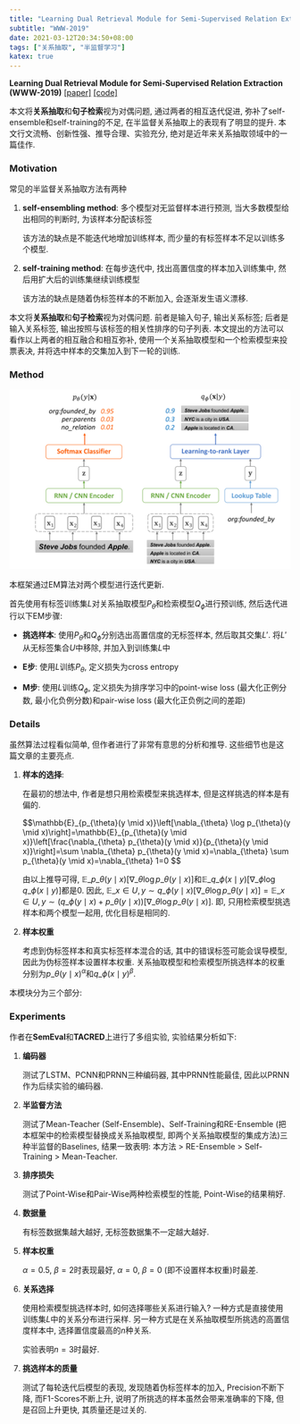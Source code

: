 ```yaml
---
title: "Learning Dual Retrieval Module for Semi-Supervised Relation Extraction"
subtitle: "WWW-2019"
date: 2021-03-12T20:34:50+08:00
tags: ["关系抽取", "半监督学习"]
katex: true
---
```


**Learning Dual Retrieval Module for Semi-Supervised Relation Extraction (WWW-2019)** [[paper]](https://dl.acm.org/doi/abs/10.1145/3308558.3313573) [[code]](https://github.com/INK-USC/DualRE)

本文将**关系抽取**和**句子检索**视为对偶问题, 通过两者的相互迭代促进, 弥补了self-ensemble和self-training的不足, 在半监督关系抽取上的表现有了明显的提升.
本文行文流畅、创新性强、推导合理、实验充分, 绝对是近年来关系抽取领域中的一篇佳作.

### Motivation
常见的半监督关系抽取方法有两种

1. **self-ensembling method**: 多个模型对无监督样本进行预测, 当大多数模型给出相同的判断时, 为该样本分配该标签
   
    该方法的缺点是不能迭代地增加训练样本, 而少量的有标签样本不足以训练多个模型.

2. **self-training method**: 在每步迭代中, 找出高置信度的样本加入训练集中, 然后用扩大后的训练集继续训练模型

    该方法的缺点是随着伪标签样本的不断加入, 会逐渐发生语义漂移.

本文将**关系抽取**和**句子检索**视为对偶问题. 前者是输入句子, 输出关系标签; 后者是输入关系标签, 输出按照与该标签的相关性排序的句子列表.
本文提出的方法可以看作以上两者的相互融合和相互弥补, 使用一个关系抽取模型和一个检索模型来投票表决, 并将选中样本的交集加入到下一轮的训练.

### Method

![模型框架图](/images/2021-03-12.png)

本框架通过EM算法对两个模型进行迭代更新.

首先使用有标签训练集$L$对关系抽取模型$P_\theta$和检索模型$Q_\phi$进行预训练, 然后迭代进行以下EM步骤:
  
* **挑选样本**: 使用$P_\theta$和$Q_\phi$分别选出高置信度的无标签样本, 然后取其交集$L'$. 将$L'$从无标签集合$U$中移除, 并加入到训练集$L$中

* **E步**: 使用$L$训练$P_\theta$, 定义损失为cross entropy

* **M步**: 使用$L$训练$Q_\phi$, 定义损失为排序学习中的point-wise loss (最大化正例分数, 最小化负例分数)和pair-wise loss (最大化正负例之间的差距)

### Details
虽然算法过程看似简单, 但作者进行了非常有意思的分析和推导. 这些细节也是这篇文章的主要亮点.

1. **样本的选择**: 
   
   在最初的想法中, 作者是想只用检索模型来挑选样本, 但是这样挑选的样本是有偏的. 
   
   <div>
   $$\mathbb{E}_{p_{\theta}(y \mid x)}\left[\nabla_{\theta} \log p_{\theta}(y \mid x)\right]=\mathbb{E}_{p_{\theta}(y \mid x)}\left[\frac{\nabla_{\theta} p_{\theta}(y \mid x)}{p_{\theta}(y \mid x)}\right]=\sum \nabla_{\theta} p_{\theta}(y \mid x)=\nabla_{\theta} \sum p_{\theta}(y \mid x)=\nabla_{\theta} 1=0
   $$
   </div>
   
   由以上推导可得, $\mathbb{E}\_{p\_{\theta}(y \mid x)}\left[\nabla\_{\theta} \log p\_{\theta}(y \mid x)\right]$和$\mathbb{E}\_{q\_{\phi}(x \mid y)}\left[\nabla\_{\phi} \log q\_{\phi}(x \mid y)\right]$都是$0$. 因此, $\mathbb{E}\_{x \in U, y \sim q\_{\phi}(y \mid x)}\left[\nabla\_{\theta} \log p\_{\theta}(y \mid x)\right]=\mathbb{E}\_{x \in U, y \sim (q\_{\phi}(y \mid x) + p\_\theta(y \mid x))}\left[\nabla\_{\theta} \log p\_{\theta}(y \mid x)\right]$. 即, 只用检索模型挑选样本和两个模型一起用, 优化目标是相同的.

2. **样本权重**

    考虑到伪标签样本和真实标签样本混合的话, 其中的错误标签可能会误导模型, 因此为伪标签样本设置样本权重. 
    关系抽取模型和检索模型所挑选样本的权重分别为$p\_\theta(y\mid x)^\alpha$和$q\_\phi(x\mid y)^\beta$.

本模块分为三个部分:

### Experiments

作者在**SemEval**和**TACRED**上进行了多组实验, 实验结果分析如下:

1. **编码器**
   
   测试了LSTM、PCNN和PRNN三种编码器, 其中PRNN性能最佳, 因此以PRNN作为后续实验的编码器.

2. **半监督方法**
   
   测试了Mean-Teacher (Self-Ensemble)、Self-Training和RE-Ensemble (把本框架中的检索模型替换成关系抽取模型, 即两个关系抽取模型的集成方法)三种半监督的Baselines, 结果一致表明: 本方法 > RE-Ensemble > Self-Training > Mean-Teacher.

3. **排序损失**
   
   测试了Point-Wise和Pair-Wise两种检索模型的性能, Point-Wise的结果稍好.

4. **数据量**
   
   有标签数据集越大越好, 无标签数据集不一定越大越好.

5. **样本权重**
   
   $\alpha=0.5$, $\beta=2$时表现最好, $\alpha=0$, $\beta=0$ (即不设置样本权重)时最差.

6. **关系选择**
   
   使用检索模型挑选样本时, 如何选择哪些关系进行输入?
   一种方式是直接使用训练集$L$中的关系分布进行采样. 
   另一种方式是在关系抽取模型所挑选的高置信度样本中, 选择置信度最高的$n$种关系.

   实验表明$n=3$时最好.

7. **挑选样本的质量**

   测试了每轮迭代后模型的表现, 发现随着伪标签样本的加入, Precision不断下降, 而F1-Scores不断上升, 说明了所挑选的样本虽然会带来准确率的下降, 但是召回上升更快, 其质量还是过关的.